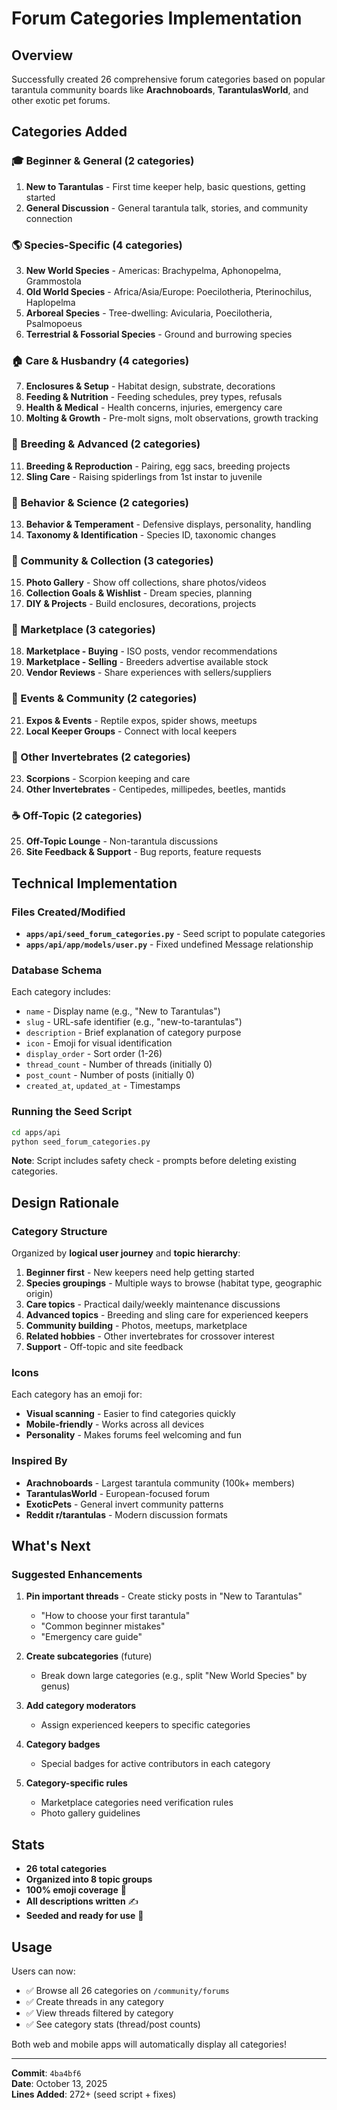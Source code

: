 # Forum Categories Implementation

## Overview
Successfully created 26 comprehensive forum categories based on popular tarantula community boards like **Arachnoboards**, **TarantulasWorld**, and other exotic pet forums.

## Categories Added

### 🎓 Beginner & General (2 categories)
1. **New to Tarantulas** - First time keeper help, basic questions, getting started
2. **General Discussion** - General tarantula talk, stories, and community connection

### 🌎 Species-Specific (4 categories)
3. **New World Species** - Americas: Brachypelma, Aphonopelma, Grammostola
4. **Old World Species** - Africa/Asia/Europe: Poecilotheria, Pterinochilus, Haplopelma
5. **Arboreal Species** - Tree-dwelling: Avicularia, Poecilotheria, Psalmopoeus
6. **Terrestrial & Fossorial Species** - Ground and burrowing species

### 🏠 Care & Husbandry (4 categories)
7. **Enclosures & Setup** - Habitat design, substrate, decorations
8. **Feeding & Nutrition** - Feeding schedules, prey types, refusals
9. **Health & Medical** - Health concerns, injuries, emergency care
10. **Molting & Growth** - Pre-molt signs, molt observations, growth tracking

### 🥚 Breeding & Advanced (2 categories)
11. **Breeding & Reproduction** - Pairing, egg sacs, breeding projects
12. **Sling Care** - Raising spiderlings from 1st instar to juvenile

### 🧠 Behavior & Science (2 categories)
13. **Behavior & Temperament** - Defensive displays, personality, handling
14. **Taxonomy & Identification** - Species ID, taxonomic changes

### 📸 Community & Collection (3 categories)
15. **Photo Gallery** - Show off collections, share photos/videos
16. **Collection Goals & Wishlist** - Dream species, planning
17. **DIY & Projects** - Build enclosures, decorations, projects

### 🛒 Marketplace (3 categories)
18. **Marketplace - Buying** - ISO posts, vendor recommendations
19. **Marketplace - Selling** - Breeders advertise available stock
20. **Vendor Reviews** - Share experiences with sellers/suppliers

### 🎪 Events & Community (2 categories)
21. **Expos & Events** - Reptile expos, spider shows, meetups
22. **Local Keeper Groups** - Connect with local keepers

### 🦂 Other Invertebrates (2 categories)
23. **Scorpions** - Scorpion keeping and care
24. **Other Invertebrates** - Centipedes, millipedes, beetles, mantids

### ☕ Off-Topic (2 categories)
25. **Off-Topic Lounge** - Non-tarantula discussions
26. **Site Feedback & Support** - Bug reports, feature requests

## Technical Implementation

### Files Created/Modified
- **`apps/api/seed_forum_categories.py`** - Seed script to populate categories
- **`apps/api/app/models/user.py`** - Fixed undefined Message relationship

### Database Schema
Each category includes:
- `name` - Display name (e.g., "New to Tarantulas")
- `slug` - URL-safe identifier (e.g., "new-to-tarantulas")
- `description` - Brief explanation of category purpose
- `icon` - Emoji for visual identification
- `display_order` - Sort order (1-26)
- `thread_count` - Number of threads (initially 0)
- `post_count` - Number of posts (initially 0)
- `created_at`, `updated_at` - Timestamps

### Running the Seed Script
```bash
cd apps/api
python seed_forum_categories.py
```

**Note**: Script includes safety check - prompts before deleting existing categories.

## Design Rationale

### Category Structure
Organized by **logical user journey** and **topic hierarchy**:
1. **Beginner first** - New keepers need help getting started
2. **Species groupings** - Multiple ways to browse (habitat type, geographic origin)
3. **Care topics** - Practical daily/weekly maintenance discussions
4. **Advanced topics** - Breeding and sling care for experienced keepers
5. **Community building** - Photos, meetups, marketplace
6. **Related hobbies** - Other invertebrates for crossover interest
7. **Support** - Off-topic and site feedback

### Icons
Each category has an emoji for:
- **Visual scanning** - Easier to find categories quickly
- **Mobile-friendly** - Works across all devices
- **Personality** - Makes forums feel welcoming and fun

### Inspired By
- **Arachnoboards** - Largest tarantula community (100k+ members)
- **TarantulasWorld** - European-focused forum
- **ExoticPets** - General invert community patterns
- **Reddit r/tarantulas** - Modern discussion formats

## What's Next

### Suggested Enhancements
1. **Pin important threads** - Create sticky posts in "New to Tarantulas"
   - "How to choose your first tarantula"
   - "Common beginner mistakes"
   - "Emergency care guide"

2. **Create subcategories** (future)
   - Break down large categories (e.g., split "New World Species" by genus)

3. **Add category moderators**
   - Assign experienced keepers to specific categories

4. **Category badges**
   - Special badges for active contributors in each category

5. **Category-specific rules**
   - Marketplace categories need verification rules
   - Photo gallery guidelines

## Stats
- **26 total categories**
- **Organized into 8 topic groups**
- **100% emoji coverage** 🎉
- **All descriptions written** ✍️
- **Seeded and ready for use** 🚀

## Usage
Users can now:
- ✅ Browse all 26 categories on `/community/forums`
- ✅ Create threads in any category
- ✅ View threads filtered by category
- ✅ See category stats (thread/post counts)

Both web and mobile apps will automatically display all categories!

---

**Commit**: `4ba4bf6`  
**Date**: October 13, 2025  
**Lines Added**: 272+ (seed script + fixes)
